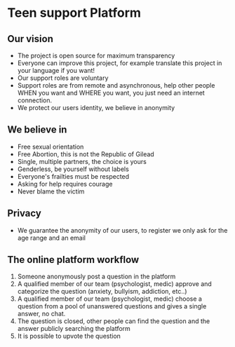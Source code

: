 # Teen support Platform

## Our vision
* The project is open source for maximum transparency
* Everyone can improve this project, for example translate this project in your language if you want!
* Our support roles are voluntary
* Support roles are from remote and asynchronous, help other people WHEN you want and WHERE you want, you just need an internet connection.
* We protect our users identity, we believe in anonymity

## We believe in
* Free sexual orientation
* Free Abortion, this is not the Republic of Gilead
* Single, multiple partners, the choice is yours 
* Genderless, be yourself without labels
* Everyone's frailties must be respected
* Asking for help requires courage
* Never blame the victim

## Privacy
* We guarantee the anonymity of our users, to register we only ask for the age range and an email

## The online platform workflow
1. Someone anonymously post a question in the platform
2. A qualified member of our team (psychologist, medic) approve and categorize the question (anxiety, bullyism, addiction, etc..)
3. A qualified member of our team (psychologist, medic) choose a question from a pool of unanswered questions and gives a single answer, no chat.
4. The question is closed, other people can find the question and the answer publicly searching the platform
5. It is possible to upvote the question


